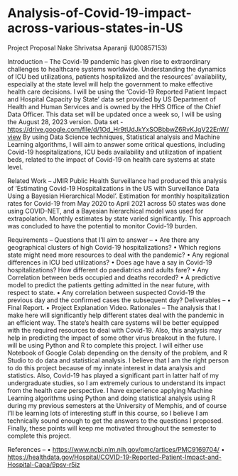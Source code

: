 # Analysis-of-Covid-19-impact-across-various-states-in-US

Project Proposal
Nake Shrivatsa Aparanji (U00857153)

Introduction –
The Covid-19 pandemic has given rise to extraordinary challenges to healthcare systems worldwide. Understanding the dynamics of ICU bed utilizations, patients hospitalized and the resources’ availability, especially at the state level will help the government to make effective health care decisions.
I will be using the ‘Covid-19 Reported Patient Impact and Hospital Capacity by State’ data set provided by US Department of Health and Human Services and is owned by the HHS Office of the Chief Data Officer. This data set will be updated once a week so, I will be using the August 28, 2023 version.
Data set - https://drive.google.com/file/d/1Od_Hr9tUdJkYxSOBbbwZ6RvKJgV22EnW/view
By using Data Science techniques, Statistical analysis and Machine Learning algorithms, I will aim to answer some critical questions, including Covid-19 hospitalizations, ICU beds availability and utilization of inpatient beds, related to the impact of Covid-19 on health care systems at state level.

Related Work –
JMIR Public Health Surveillance had produced this analysis of ‘Estimating Covid-19 Hospitalizations in the US with Surveillance Data Using a Bayesian Hierarchical Model’. Estimation for monthly hospitalization rates for Covid-19 from May 2020 to April 2021 across 50 states was done using COVID-NET, and a Bayesian hierarchical model was used for extrapolation. Monthly estimates by state varied significantly. This approach was concluded to have the potential to monitor Covid-19 burden.

Requirements –
Questions that I’ll aim to answer –
•	Are there any geographical clusters of high Covid-19 hospitalizations?
•	Which regions state might need more resources to deal with the pandemic?
•	Any regional differences in ICU bed utilizations?
•	Does age have a say in Covid-19 hospitalizations? How different do paediatrics and adults fare?
•	Any Correlation between beds occupied and deaths recorded?
•	A predictive model to predict the patients getting admitted in the near future, with respect to state.
•	Any correlation between suspected Covid-19 the previous day and the confirmed cases the subsequent day?
Deliverables –
•	Final Report.
•	Project Explanation Video.
Rationales –
The analysis that I make here will significantly help different states deal with the pandemic in an efficient way. The state’s health care systems will be better equipped with the required resources to deal with Covid-19. Also, this analysis may help in predicting the impact of some other virus breakout in the future.
I will be using Python and R to complete this project. I will either use Notebook of Google Colab depending on the density of the problem, and R Studio to do data and statistical analysis.
I believe that I am the right person to do this project because of my innate interest in data analysis and statistics. Also, Covid-19 has played a significant part in latter half of my undergraduate studies, so I am extremely curious to understand its impact from the health care perspective. I have experience applying Machine Learning algorithms using Python and doing statistical analysis using R during my previous semesters at the University of Memphis, and of course I’ll be learning lots of interesting stuff in this course, so I believe I am technically sound enough to get the answers to the questions I proposed. Finally, these points will keep me motivated throughout the semester to complete this project.

References –
•	https://www.ncbi.nlm.nih.gov/pmc/artices/PMC9169704/
•	https://healthdata.gov/Hospital/COVID-19-Reported-Patient-Impact-and-Hospital-Capa/9psv-r5iz

